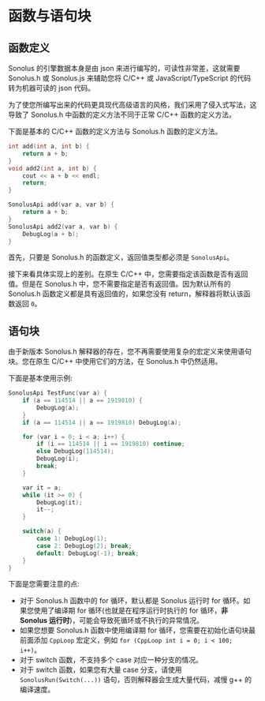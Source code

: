 # 函数与语句块

## 函数定义

Sonolus 的引擎数据本身是由 json 来进行编写的，可读性非常差，这就需要 Sonolus.h 或 Sonolus.js 来辅助您将 C/C++ 或 JavaScript/TypeScript 的代码转为机器可读的 json 代码。

为了使您所编写出来的代码更具现代高级语言的风格，我们采用了侵入式写法，这导致了 Sonolus.h 中函数的定义方法不同于正常 C/C++ 函数的定义方法。

下面是基本的 C/C++ 函数的定义方法与 Sonolus.h 函数的定义方法。

```cpp
int add(int a, int b) {
    return a + b;
}
void add2(int a, int b) {
    cout << a + b << endl;
    return;
}

SonolusApi add(var a, var b) {
    return a + b;
}
SonolusApi add2(var a, var b) {
    DebugLog(a + b);
}
```

首先，只要是 Sonolus.h 的函数定义，返回值类型都必须是 `SonolusApi`。

接下来看具体实现上的差别。在原生 C/C++ 中，您需要指定该函数是否有返回值。但是在 Sonolus.h 中，您不需要指定是否有返回值。因为默认所有的 Sonolus.h 函数定义都是具有返回值的，如果您没有 return，解释器将默认该函数返回 `0`。

## 语句块

由于新版本 Sonolus.h 解释器的存在，您不再需要使用复杂的宏定义来使用语句块。您在原生 C/C++ 中使用它们的方法，在 Sonolus.h 中仍然适用。

下面是基本使用示例:

```cpp
SonolusApi TestFunc(var a) {
    if (a == 114514 || a == 1919810) {
        DebugLog(a);
    }
    if (a == 114514 || a == 1919810) DebugLog(a);

    for (var i = 0; i < a; i++) {
        if (i == 114514 || i == 1919810) continue;
        else DebugLog(114514);
        DebugLog(i);
        break;
    }

    var it = a;
    while (it >= 0) {
        DebugLog(it);
        it--;
    }

    switch(a) {
        case 1: DebugLog(1); 
        case 2: DebugLog(2); break;
        default: DebugLog(-1); break;
    }
}
```

下面是您需要注意的点:

- 对于 Sonolus.h 函数中的 for 循环，默认都是 Sonolus 运行时 for 循环。如果您使用了编译期 for 循环(也就是在程序运行时执行的 for 循环，**非 Sonolus 运行时**)，可能会导致死循环或不执行的异常情况。
- 如果您想要 Sonolus.h 函数中使用编译期 for 循环，您需要在初始化语句块最前面添加 `CppLoop` 宏定义，例如 `for (CppLoop int i = 0; i < 100; i++)`。
- 对于 switch 函数，不支持多个 case 对应一种分支的情况。
- 对于 switch 函数，如果您有大量 case 分支，请使用 `SonolusRun(Switch(...))` 语句，否则解释器会生成大量代码，减慢 g++ 的编译速度。